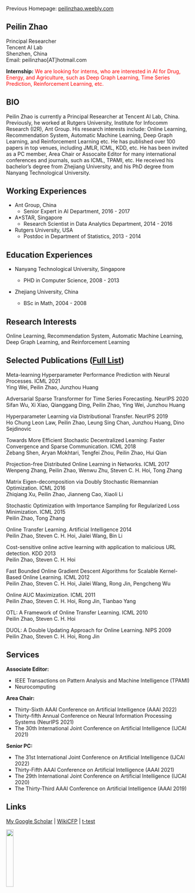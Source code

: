 Previous Homepage: [peilinzhao.weebly.com](http://peilinzhao.weebly.com)

## Peilin Zhao  

Principal Researcher  
Tencent AI Lab  
Shenzhen, China  
Email: peilinzhao[AT]hotmail.com 

 **Internship:**  <font color=red>We are looking for interns, who are interested in AI for Drug, Energy, and Agriculture, such as Deep Graph Learning, Time Series Prediction, Reinforcement Learning, etc.</font>
 
## BIO
Peilin Zhao is currently a Principal Researcher at Tencent AI Lab, China. Previously, he worked at Rutgers University, Institute for Infocomm Research (I2R), Ant Group. His research interests include: Online Learning, Recommendation System, Automatic Machine Learning, Deep Graph Learning, and Reinforcement Learning etc. He has published over 100 papers in top venues, including JMLR, ICML, KDD, etc. He has been invited as a PC member, Area Chair or Assocaite Editor for many international conferences and journals, such as ICML, TPAMI, etc. He received his bachelor’s degree from Zhejiang University, and his PhD degree from Nanyang Technological University.

## Working Experiences  
* Ant Group, China
   - Senior Expert in AI Department, 2016 - 2017  
* A*STAR, Singapore  
    - Research Scientist in Data Analytics Department, 2014 - 2016  
* Rutgers University, USA
    - Postdoc in Department of Statistics, 2013 - 2014  


## Education Experiences
* Nanyang Technological University, Singapore
    - PHD in Computer Science, 2008 - 2013

* Zhejiang University, China
    - BSc in Math, 2004 - 2008

## Research Interests
Online Learning, Recommendation System, Automatic Machine Learning, Deep Graph Learning, and Reinforcement Learning 

## Selected Publications ([Full List](https://dblp.org/pid/84/8411.html))
Meta-learning Hyperparameter Performance Prediction with Neural Processes. ICML 2021  
Ying Wei, Peilin Zhao, Junzhou Huang


Adversarial Sparse Transformer for Time Series Forecasting. NeurIPS 2020  
Sifan Wu, Xi Xiao, Qianggang Ding, Peilin Zhao, Ying Wei, Junzhou Huang


Hyperparameter Learning via Distributional Transfer. NeurIPS 2019  
Ho Chung Leon Law, Peilin Zhao, Leung Sing Chan, Junzhou Huang, Dino Sejdinovic


Towards More Efficient Stochastic Decentralized Learning: Faster Convergence and Sparse Communication. ICML 2018  
Zebang Shen, Aryan Mokhtari, Tengfei Zhou, Peilin Zhao, Hui Qian


Projection-free Distributed Online Learning in Networks. ICML 2017  
Wenpeng Zhang, Peilin Zhao, Wenwu Zhu, Steven C. H. Hoi, Tong Zhang


Matrix Eigen-decomposition via Doubly Stochastic Riemannian Optimization. ICML 2016  
Zhiqiang Xu, Peilin Zhao, Jianneng Cao, Xiaoli Li


Stochastic Optimization with Importance Sampling for Regularized Loss Minimization. ICML 2015  
Peilin Zhao, Tong Zhang

Online Transfer Learning. Artificial  Intelligence 2014  
Peilin Zhao, Steven C. H. Hoi, Jialei Wang, Bin Li

Cost-sensitive online active learning with application to malicious URL detection. KDD 2013  
Peilin Zhao, Steven C. H. Hoi

Fast Bounded Online Gradient Descent Algorithms for Scalable Kernel-Based Online Learning. ICML 2012  
Peilin Zhao, Steven C. H. Hoi, Jialei Wang, Rong Jin, Pengcheng Wu

Online AUC Maximization. ICML 2011  
Peilin Zhao, Steven C. H. Hoi, Rong Jin, Tianbao Yang

OTL: A Framework of Online Transfer Learning. ICML 2010  
Peilin Zhao, Steven C. H. Hoi

DUOL: A Double Updating Approach for Online Learning. NIPS 2009  
Peilin Zhao, Steven C. H. Hoi, Rong Jin

## Services
**Associate Editor:**  
* IEEE Transactions on Pattern Analysis and Machine Intelligence (TPAMI)
* Neurocomputing

**Area Chair:**  
* Thirty-Sixth AAAI Conference on Artificial Intelligence (AAAI 2022)
* Thirty-fifth Annual Conference on Neural Information Processing Systems (NeurIPS 2021)
* The 30th International Joint Conference on Artificial Intelligence (IJCAI 2021)

**Senior PC:**
* The 31st International Joint Conference on Artificial Intelligence (IJCAI 2022)  
* Thirty-Fifth AAAI Conference on Artificial Intelligence (AAAI 2021)  
* The 29th International Joint Conference on Artificial Intelligence (IJCAI 2020)
* The Thirty-Third AAAI Conference on Artificial Intelligence (AAAI 2019)

## Links
[My Google Scholar](https://scholar.google.com/citations?user=HPeX_YcAAAAJ&hl=en) | [WikiCFP](http://www.wikicfp.com/cfp/) | [t-test](https://www.graphpad.com/quickcalcs/ttest1/?Format=SD)

<img src= "https://pic3.zhimg.com/80/v2-fb1e3adc22a19a7d9f00a66b8b955172_720w.jpg" width ="20%">
